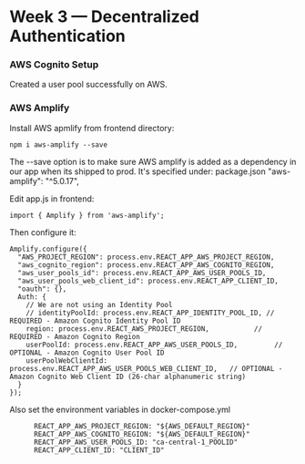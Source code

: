 # Week 3 — Decentralized Authentication

### AWS Cognito Setup
Created a user pool successfully on AWS.


### AWS Amplify

Install AWS apmlify from frontend directory:

```
npm i aws-amplify --save
```

The  --save option is to make sure AWS amplify is added as a dependency in our app when its shipped to prod. It's specified under: package.json
   "aws-amplify": "^5.0.17",

Edit app.js in frontend:

```
import { Amplify } from 'aws-amplify';
```

Then configure it:
```
Amplify.configure({
  "AWS_PROJECT_REGION": process.env.REACT_APP_AWS_PROJECT_REGION,
  "aws_cognito_region": process.env.REACT_APP_AWS_COGNITO_REGION,
  "aws_user_pools_id": process.env.REACT_APP_AWS_USER_POOLS_ID,
  "aws_user_pools_web_client_id": process.env.REACT_APP_CLIENT_ID,
  "oauth": {},
  Auth: {
    // We are not using an Identity Pool
    // identityPoolId: process.env.REACT_APP_IDENTITY_POOL_ID, // REQUIRED - Amazon Cognito Identity Pool ID
    region: process.env.REACT_AWS_PROJECT_REGION,           // REQUIRED - Amazon Cognito Region
    userPoolId: process.env.REACT_APP_AWS_USER_POOLS_ID,         // OPTIONAL - Amazon Cognito User Pool ID
    userPoolWebClientId: process.env.REACT_APP_AWS_USER_POOLS_WEB_CLIENT_ID,   // OPTIONAL - Amazon Cognito Web Client ID (26-char alphanumeric string)
  }
});
```

Also set the environment variables in docker-compose.yml

```
      REACT_APP_AWS_PROJECT_REGION: "${AWS_DEFAULT_REGION}"
      REACT_APP_AWS_COGNITO_REGION: "${AWS_DEFAULT_REGION}"
      REACT_APP_AWS_USER_POOLS_ID: "ca-central-1_POOLID"
      REACT_APP_CLIENT_ID: "CLIENT_ID"
```
